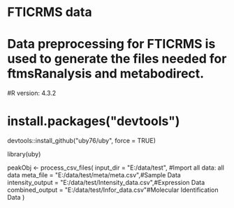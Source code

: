 # FTICRMS data

# Data preprocessing for FTICRMS is used to generate the files needed for ftmsRanalysis and metabodirect.


#R version: 4.3.2
# install.packages("devtools")
devtools::install_github("uby76/uby", force = TRUE)

library(uby)

peakObj <- process_csv_files(
  input_dir = "E:/data/test", #Import all data: all data
  meta_file = "E:/data/test/meta/meta.csv",#Sample Data
  intensity_output = "E:/data/test/Intensity_data.csv",#Expression Data
  combined_output = "E:/data/test/Infor_data.csv"#Molecular Identification Data
)
